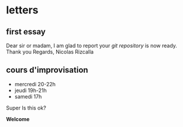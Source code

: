 # letters
## first essay
Dear sir or madam,
I am glad to report your *git repository* is now ready.
Thank you
Regards,
Nicolas Rizcalla

## cours d'improvisation
- mercredi 20-22h
- jeudi 19h-21h
- samedi 17h

Super
Is this ok?

**Welcome**
